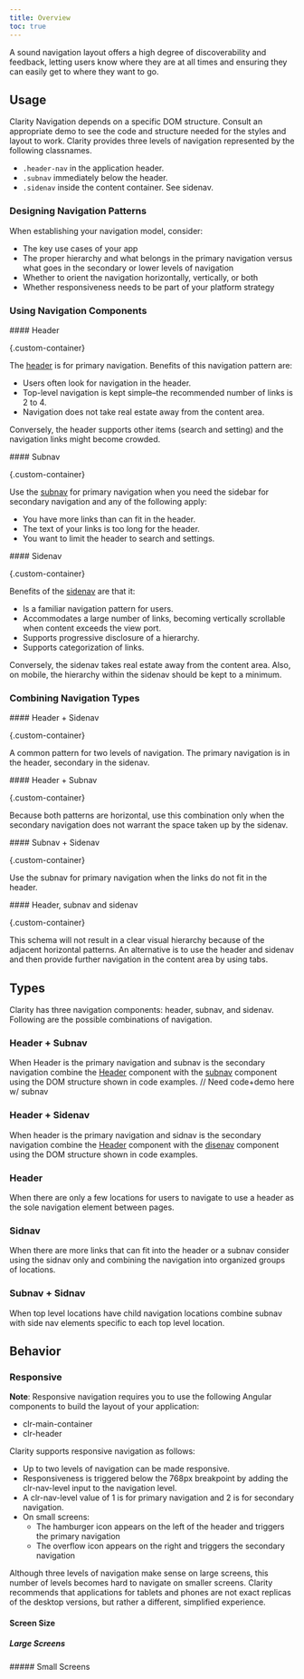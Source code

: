 ```yaml
---
title: Overview
toc: true
---
```


A sound navigation layout offers a high degree of discoverability and feedback, letting users know where they are at all times and ensuring they can easily get to where they want to go.

## Usage

Clarity Navigation depends on a specific DOM structure. Consult an appropriate demo to see the code and structure needed for the styles and layout to work. Clarity provides three levels of navigation represented by the following classnames.

- `.header-nav` in the application header.
- `.subnav` immediately below the header.
- `.sidenav` inside the content container. See sidenav.

### Designing Navigation Patterns

When establishing your navigation model, consider:

- The key use cases of your app
- The proper hierarchy and what belongs in the primary navigation versus what goes in the secondary or lower levels of navigation
- Whether to orient the navigation horizontally, vertically, or both
- Whether responsiveness needs to be part of your platform strategy

### Using Navigation Components

<ClrRow>
<ClrCol>
#### Header
<ClrImage title="Header navigation pattern" src="/images/foundation/navigation/header.png" />
</ClrCol>
<ClrCol>

{.custom-container}

The <a href="/components/header">header</a> is for primary navigation. Benefits of this navigation pattern are:

- Users often look for navigation in the header.
- Top-level navigation is kept simple–the recommended number of links is 2 to 4.
- Navigation does not take real estate away from the content area.

Conversely, the header supports other items (search and setting) and the navigation links might become crowded.

</ClrCol>
</ClrRow>

<ClrRow>
<ClrCol>
#### Subnav
<ClrImage title="Subnav navigation pattern" src="/images/foundation/navigation/subnav.png" />
</ClrCol>
<ClrCol>

{.custom-container}

Use the <a href="/components/header/#subnav">subnav</a> for primary navigation when you need the sidebar for secondary navigation and any of the following apply:

- You have more links than can fit in the header.
- The text of your links is too long for the header.
- You want to limit the header to search and settings.

</ClrCol>
</ClrRow>

<ClrRow>
<ClrCol>
#### Sidenav
<ClrImage title="Sidenav navigation pattern" src="/images/foundation/navigation/sidenav.png" />
</ClrCol>
<ClrCol>

{.custom-container}

Benefits of the <a href="/components/header/#sidenav">sidenav</a> are that it:

- Is a familiar navigation pattern for users.
- Accommodates a large number of links, becoming vertically scrollable when content exceeds the view port.
- Supports progressive disclosure of a hierarchy.
- Supports categorization of links.

Conversely, the sidenav takes real estate away from the content area. Also, on mobile, the hierarchy within the sidenav should be kept to a minimum.

</ClrCol>
</ClrRow>

### Combining Navigation Types

<ClrRow>
<ClrCol>
#### Header + Sidenav
<ClrImage title="Header + Sidenav navigation pattern" src="/images/foundation/navigation/header_sidenav.png" />
</ClrCol>
<ClrCol>

{.custom-container}

A common pattern for two levels of navigation. The primary navigation is in the header, secondary in the sidenav.

</ClrCol>
</ClrRow>

<ClrRow>
<ClrCol>
#### Header + Subnav
<ClrImage title="Header + Subnav navigation pattern" src="/images/foundation/navigation/header_subnav.png" />
</ClrCol>
<ClrCol>

{.custom-container}

Because both patterns are horizontal, use this combination only when the secondary navigation does not warrant the space taken up by the sidenav.

</ClrCol>
</ClrRow>

<ClrRow>
<ClrCol>
#### Subnav + Sidenav
<ClrImage title="Subnav + Sidenav navigation pattern" src="/images/foundation/navigation/subnav_sidenav.png" />
</ClrCol>
<ClrCol>

{.custom-container}

Use the subnav for primary navigation when the links do not fit in the header.

</ClrCol>
</ClrRow>

<ClrRow>
<ClrCol>
#### Header, subnav and sidenav
<ClrImage title="Header, subnav and sidenav navigation pattern" src="/images/foundation/navigation/header_subnav_sidenav.png" />
</ClrCol>
<ClrCol>

{.custom-container}

This schema will not result in a clear visual hierarchy because of the adjacent horizontal patterns. An alternative is to use the header and sidenav and then provide further navigation in the content area by using tabs.

</ClrCol>
</ClrRow>

## Types

Clarity has three navigation components: header, subnav, and sidenav. Following are the possible combinations of navigation.

### Header + Subnav

When Header is the primary navigation and subnav is the secondary navigation combine the [Header](/component/header) component with the [subnav](/components/header/#subnav) component using the DOM structure shown in code examples.
// Need code+demo here w/ subnav
<doc-demo src="/demos/navigation/header-subnav-ng.html" demo="/demos/navigation/header-subnav-css.html" />

### Header + Sidenav

When header is the primary navigation and sidnav is the secondary navigation combine the [Header](/component/header) component with the [disenav](/components/header/#sidenav) component using the DOM structure shown in code examples.
<doc-demo src="/demos/navigation/header-sidenav-ng.html" demo="/demos/navigation/header-sidenav-css.html" />

### Header

When there are only a few locations for users to navigate to use a header as the sole navigation element between pages.
<doc-demo src="/demos/navigation/header-ng.html" demo="/demos/navigation/header-css.html" />

### Sidnav

When there are more links that can fit into the header or a subnav consider using the sidnav only and combining the navigation into organized groups of locations.

<doc-demo src="/demos/navigation/sidenav-ng.html" demo="/demos/navigation/sidenav-css.html" />

### Subnav + Sidnav

When top level locations have child navigation locations combine subnav with side nav elements specific to each top level location.
<doc-demo src="/demos/navigation/subnav-sidenav-ng.html" demo="/demos/navigation/subnav-sidenav-css.html" />

## Behavior

### Responsive

**Note**: Responsive navigation requires you to use the following Angular components to build the layout of your application:

- clr-main-container
- clr-header

Clarity supports responsive navigation as follows:

- Up to two levels of navigation can be made responsive.
- Responsiveness is triggered below the 768px breakpoint by adding the clr-nav-level input to the navigation level.
- A clr-nav-level value of 1 is for primary navigation and 2 is for secondary navigation.
- On small screens:
  - The hamburger icon appears on the left of the header and triggers the primary navigation
  - The overflow icon appears on the right and triggers the secondary navigation

<cds-alert status="info" closable="false">
<cds-alert-content>
<div>Although three levels of navigation make sense on large screens, this number of levels becomes hard to navigate on smaller screens. Clarity recommends that applications for tablets and phones are not exact replicas of the desktop versions, but rather a different, simplified experience.
</div>
</cds-alert-content>
</cds-alert>

#### Screen Size

##### Large Screens

<ClrImage title="Large Screen Navigation" src="/images/foundation/navigation/header_sidenav_large.png" />
##### Small Screens
<ClrRow>
<ClrCol>
<ClrImage title="Header navigation on small screens" src="/images/foundation/navigation/navLevel1.gif" />
<doc-demo src="/demos/navigation/nav-1-css.html" />
</ClrCol>
<ClrCol>
<ClrImage title="Sidnav on small screens" src="/images/foundation/navigation/navLevel2.gif" />
<doc-demo src="/demos/navigation/nav-2-css.html" />
</ClrCol>
</ClrRow>
